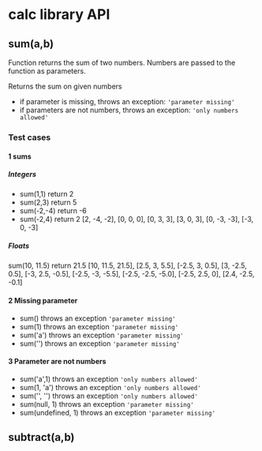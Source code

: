 # calc library API

## **sum(a,b)**

Function returns the sum of two numbers. Numbers are passed to the function as parameters.

Returns the sum on given numbers

- if parameter is missing, throws an exception: `'parameter missing'`
- if parameters are not numbers, throws an exception: `'only numbers allowed'`

### Test cases

#### 1 sums

##### Integers

- sum(1,1) return 2
- sum(2,3) return 5
- sum(-2,-4) return -6
- sum(-2,4) return 2
  [2, -4, -2],
  [0, 0, 0],
  [0, 3, 3],
  [3, 0, 3],
  [0, -3, -3],
  [-3, 0, -3]

##### Floats

sum(10, 11.5) return 21.5
[10, 11.5, 21.5],
[2.5, 3, 5.5],
[-2.5, 3, 0.5],
[3, -2.5, 0.5],
[-3, 2.5, -0.5],
[-2.5, -3, -5.5],
[-2.5, -2.5, -5.0],
[-2.5, 2.5, 0],
[2.4, -2.5, -0.1]

#### 2 Missing parameter

- sum() throws an exception `'parameter missing'`
- sum(1) throws an exception `'parameter missing'`
- sum('a') throws an exception `'parameter missing'`
- sum('') throws an exception `'parameter missing'`

#### 3 Parameter are not numbers

- sum('a',1) throws an exception `'only numbers allowed'`
- sum(1, 'a') throws an exception `'only numbers allowed'`
- sum('', '') throws an exception `'only numbers allowed'`
- sum(null, 1) throws an exception `'parameter missing'`
- sum(undefined, 1) throws an exception `'parameter missing'`

## **subtract(a,b)**
